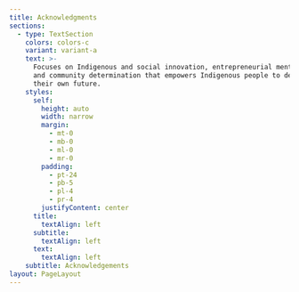 ```yaml
---
title: Acknowledgments
sections:
  - type: TextSection
    colors: colors-c
    variant: variant-a
    text: >-
      Focuses on Indigenous and social innovation, entrepreneurial mentorship,
      and community determination that empowers Indigenous people to design
      their own future.
    styles:
      self:
        height: auto
        width: narrow
        margin:
          - mt-0
          - mb-0
          - ml-0
          - mr-0
        padding:
          - pt-24
          - pb-5
          - pl-4
          - pr-4
        justifyContent: center
      title:
        textAlign: left
      subtitle:
        textAlign: left
      text:
        textAlign: left
    subtitle: Acknowledgements
layout: PageLayout
---
```

